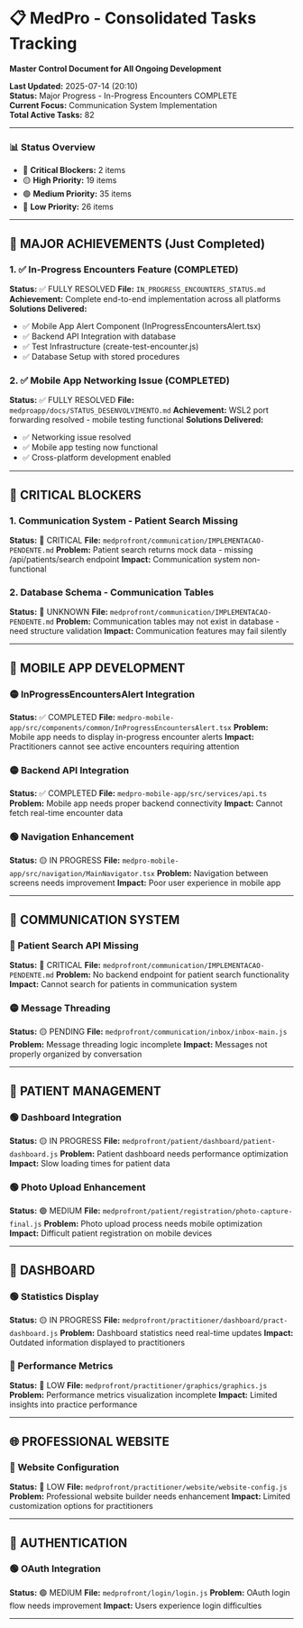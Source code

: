 # 📋 MedPro - Consolidated Tasks Tracking
**Master Control Document for All Ongoing Development**

**Last Updated:** 2025-07-14 (20:10)  
**Status:** Major Progress - In-Progress Encounters COMPLETE  
**Current Focus:** Communication System Implementation  
**Total Active Tasks:** 82  

---

### 📊 Status Overview
- 🔴 **Critical Blockers:** 2 items
- 🟡 **High Priority:** 19 items
- 🟢 **Medium Priority:** 35 items
- 🔵 **Low Priority:** 26 items

---

## 🎉 MAJOR ACHIEVEMENTS (Just Completed)

### 1. ✅ In-Progress Encounters Feature (COMPLETED)
**Status:** ✅ FULLY RESOLVED
**File:** `IN_PROGRESS_ENCOUNTERS_STATUS.md`
**Achievement:** Complete end-to-end implementation across all platforms
**Solutions Delivered:**
- ✅ Mobile App Alert Component (InProgressEncountersAlert.tsx)
- ✅ Backend API Integration with database
- ✅ Test Infrastructure (create-test-encounter.js)
- ✅ Database Setup with stored procedures

### 2. ✅ Mobile App Networking Issue (COMPLETED)
**Status:** ✅ FULLY RESOLVED
**File:** `medproapp/docs/STATUS_DESENVOLVIMENTO.md`
**Achievement:** WSL2 port forwarding resolved - mobile testing functional
**Solutions Delivered:**
- ✅ Networking issue resolved
- ✅ Mobile app testing now functional
- ✅ Cross-platform development enabled

---

## 🚨 CRITICAL BLOCKERS

### 1. Communication System - Patient Search Missing
**Status:** 🔴 CRITICAL
**File:** `medprofront/communication/IMPLEMENTACAO-PENDENTE.md`
**Problem:** Patient search returns mock data - missing /api/patients/search endpoint
**Impact:** Communication system non-functional

### 2. Database Schema - Communication Tables
**Status:** 🔴 UNKNOWN
**File:** `medprofront/communication/IMPLEMENTACAO-PENDENTE.md`
**Problem:** Communication tables may not exist in database - need structure validation
**Impact:** Communication features may fail silently

---

## 📱 MOBILE APP DEVELOPMENT

### 🟡 InProgressEncountersAlert Integration
**Status:** ✅ COMPLETED
**File:** `medpro-mobile-app/src/components/common/InProgressEncountersAlert.tsx`
**Problem:** Mobile app needs to display in-progress encounter alerts
**Impact:** Practitioners cannot see active encounters requiring attention

### 🟡 Backend API Integration
**Status:** ✅ COMPLETED
**File:** `medpro-mobile-app/src/services/api.ts`
**Problem:** Mobile app needs proper backend connectivity
**Impact:** Cannot fetch real-time encounter data

### 🟢 Navigation Enhancement
**Status:** 🟡 IN PROGRESS
**File:** `medpro-mobile-app/src/navigation/MainNavigator.tsx`
**Problem:** Navigation between screens needs improvement
**Impact:** Poor user experience in mobile app

---

## 💬 COMMUNICATION SYSTEM

### 🔴 Patient Search API Missing
**Status:** 🔴 CRITICAL
**File:** `medprofront/communication/IMPLEMENTACAO-PENDENTE.md`
**Problem:** No backend endpoint for patient search functionality
**Impact:** Cannot search for patients in communication system

### 🟡 Message Threading
**Status:** 🟡 PENDING
**File:** `medprofront/communication/inbox/inbox-main.js`
**Problem:** Message threading logic incomplete
**Impact:** Messages not properly organized by conversation

---

## 👥 PATIENT MANAGEMENT

### 🟢 Dashboard Integration
**Status:** 🟡 IN PROGRESS
**File:** `medprofront/patient/dashboard/patient-dashboard.js`
**Problem:** Patient dashboard needs performance optimization
**Impact:** Slow loading times for patient data

### 🟢 Photo Upload Enhancement
**Status:** 🟢 MEDIUM
**File:** `medprofront/patient/registration/photo-capture-final.js`
**Problem:** Photo upload process needs mobile optimization
**Impact:** Difficult patient registration on mobile devices

---

## 🏥 DASHBOARD

### 🟢 Statistics Display
**Status:** 🟡 IN PROGRESS
**File:** `medprofront/practitioner/dashboard/pract-dashboard.js`
**Problem:** Dashboard statistics need real-time updates
**Impact:** Outdated information displayed to practitioners

### 🔵 Performance Metrics
**Status:** 🔵 LOW
**File:** `medprofront/practitioner/graphics/graphics.js`
**Problem:** Performance metrics visualization incomplete
**Impact:** Limited insights into practice performance

---

## 🌐 PROFESSIONAL WEBSITE

### 🔵 Website Configuration
**Status:** 🔵 LOW
**File:** `medprofront/practitioner/website/website-config.js`
**Problem:** Professional website builder needs enhancement
**Impact:** Limited customization options for practitioners

---

## 🔐 AUTHENTICATION

### 🟢 OAuth Integration
**Status:** 🟢 MEDIUM
**File:** `medprofront/login/login.js`
**Problem:** OAuth login flow needs improvement
**Impact:** Users experience login difficulties

---